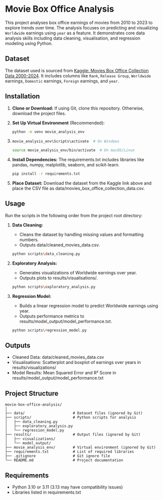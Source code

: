 # Movie Box Office Analysis

This project analyses box office earnings of movies from 2010 to 2023 to explore trends over time. The analysis focuses on predicting and visualizing `Worldwide` earnings using `year` as a feature. It demonstrates core data analysis skills including data cleaning, visualisation, and regression modeling using Python.

## Dataset
The dataset used is sourced from [Kaggle: Movies Box Office Collection Data 2000-2024](https://www.kaggle.com/datasets/parthdande/movies-box-office-collection-data-2000-2024). It includes columns like `Rank`, `Release Group`, `Worldwide` earnings, `Domestic` earnings, `Foreign` earnings, and `year`.


## Installation
1. **Clone or Download:** If using Git, clone this repository. Otherwise, download the project files.

2. **Set Up Virtual Environment** (Recommended):

   ```bash
   python -m venv movie_analysis_env
   
3. ``` bash
   movie_analysis_env\Scripts\activate  # On Windows
   ```
   ```bash
   source movie_analysis_env/bin/activate  # On macOS/Linux
4. **Install Dependencies:**
    The requirements.txt includes libraries like pandas, numpy, matplotlib, seaborn, and scikit-learn.

    ```bash
    pip install -r requirements.txt
   
5. **Place Dataset:** Download the dataset from the Kaggle link above and place the CSV file as data/movies_box_office_collection_data.csv.

## Usage
Run the scripts in the following order from the project root directory:

1. **Data Cleaning:**
   - Cleans the dataset by handling missing values and formatting numbers.
   - Outputs data/cleaned_movies_data.csv.

    ```bash
    python scripts\data_cleaning.py

2. **Exploratory Analysis:**
   - Generates visualizations of Worldwide earnings over year.
   - Outputs plots to results/visualisations/.

    ```bash
    python scripts\exploratory_analysis.py
    
3. **Regression Model:**
   - Builds a linear regression model to predict Worldwide earnings using year.
   - Outputs performance metrics to results/model_output/model_performance.txt.

    ```bash
    python scripts\regression_model.py
   
## Outputs

- Cleaned Data: data/cleaned_movies_data.csv
- Visualisations: Scatterplot and boxplot of earnings over years in results/visualizations/
- Model Results: Mean Squared Error and R² Score in results/model_output/model_performance.txt

## Project Structure

```text
movie-box-office-analysis/
│
├── data/                      # Dataset files (ignored by Git)
├── scripts/                   # Python scripts for analysis
│   ├── data_cleaning.py
│   ├── exploratory_analysis.py
│   └── regression_model.py
├── results/                   # Output files (ignored by Git)
│   ├── visualizations/
│   └── model_output/
├── movie_analysis_env/        # Virtual environment (ignored by Git)
├── requirements.txt           # List of required libraries
├── .gitignore                 # Git ignore file
└── README.md                  # Project documentation
```


## Requirements

- Python 3.10 or 3.11 (3.13 may have compatibility issues)
- Libraries listed in requirements.txt
